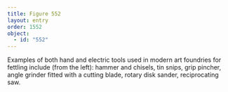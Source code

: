 ```yaml
---
title: Figure 552
layout: entry
order: 1552
object:
  - id: "552"
---
```


Examples of both hand and electric tools used in modern art foundries for fettling include (from the left): hammer and chisels, tin snips, grip pincher, angle grinder fitted with a cutting blade, rotary disk sander, reciprocating saw.
